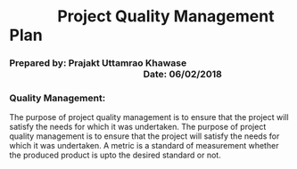 # &nbsp;&nbsp;&nbsp;&nbsp;&nbsp;&nbsp;&nbsp;&nbsp;&nbsp;&nbsp;&nbsp;&nbsp;&nbsp;Project Quality Management Plan

### Prepared by:  Prajakt Uttamrao Khawase &nbsp;&nbsp;&nbsp;&nbsp;&nbsp;&nbsp;&nbsp;&nbsp;&nbsp;&nbsp;&nbsp;&nbsp;&nbsp;&nbsp;&nbsp;&nbsp;&nbsp;&nbsp;&nbsp;&nbsp;&nbsp;&nbsp;&nbsp;&nbsp;&nbsp;&nbsp;&nbsp;&nbsp;&nbsp;&nbsp;&nbsp;&nbsp;&nbsp;&nbsp;&nbsp;&nbsp;&nbsp;&nbsp;&nbsp;&nbsp;&nbsp;&nbsp;&nbsp;&nbsp;&nbsp;&nbsp;&nbsp;&nbsp;&nbsp;&nbsp;&nbsp;&nbsp;&nbsp;&nbsp;&nbsp;&nbsp;&nbsp;&nbsp;&nbsp;&nbsp;&nbsp;&nbsp;Date: 06/02/2018

### Quality Management: 
The purpose of project quality management is to ensure that the project will satisfy the needs for which it was undertaken. The purpose of project quality management is to ensure that the project will satisfy the needs for which it was undertaken. A metric is a standard of measurement whether the produced product is upto the desired standard or not.